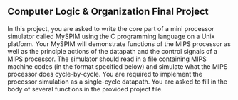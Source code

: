 ## Computer Logic & Organization Final Project

In this project, you are asked to write the core part of a mini processor simulator called MySPIM
using the C programming language on a Unix platform. Your MySPIM will demonstrate functions
of the MIPS processor as well as the principle actions of the datapath and the control signals of a
MIPS processor. The simulator should read in a file containing MIPS machine codes (in the
format specified below) and simulate what the MIPS processor does cycle-by-cycle. You are
required to implement the processor simulation as a single-cycle datapath. You are asked to fill
in the body of several functions in the provided project file.